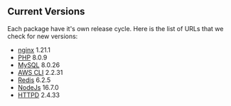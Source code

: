 Current Versions
-----------------

Each package have it's own release cycle. Here is the list of URLs that we check for new versions:

* [nginx](https://nginx.org/en/download.html) 1.21.1
* [PHP](https://github.com/php/php-src/releases) 8.0.9
* [MySQL](https://dev.mysql.com/downloads/mysql/) 8.0.26
* [AWS CLI](https://github.com/aws/aws-cli/releases) 2.2.31
* [Redis](https://redis.io/download) 6.2.5
* [NodeJs](https://nodejs.org/en/) 16.7.0
* [HTTPD](https://github.com/apache/httpd/releases) 2.4.33
